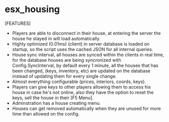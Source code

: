 # esx_housing

[FEATURES]
- Players are able to disconnect in their house, at entering the server the house he stayed in will load automatically.
- Highly optimized (0.01ms) (client) in server database is loaded on startup, so the script uses the cached JSON for all internal queries.
- House sync interval, all houses are synced within the clients in real time, for the database houses are being syncronized with Config.SyncInterval, by default every 1 minute, all the houses that
has been changed, (keys, inventory, etc) are updated on the database instead of updating them for every single change.
- Almost everything configurable (prices, interiors, coords, keys).
- Players can give keys to other players allowing them to access his house in case he's not online, also they have the option to reset the keys, sell the house in their [F5 Menu].
- Adminstration has a house creating menu.
- Houses can get removed automatically when they are unused for more time than allowed on the config.
